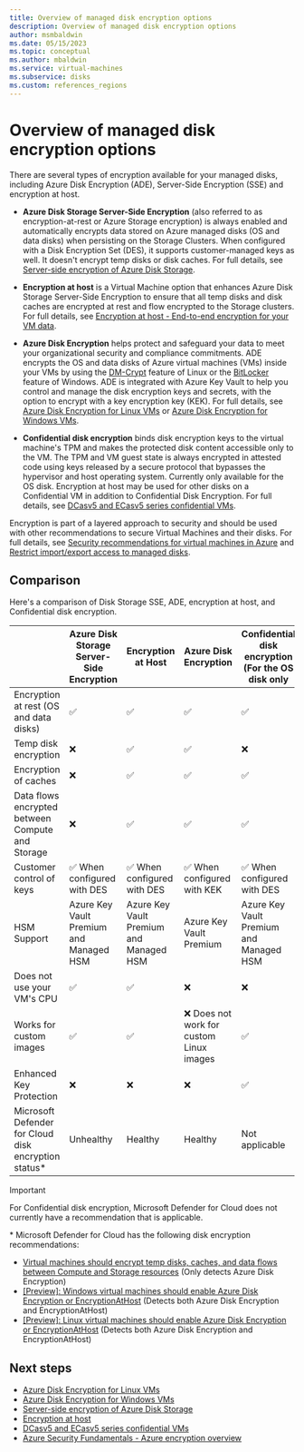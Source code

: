 ```yaml
---
title: Overview of managed disk encryption options
description: Overview of managed disk encryption options
author: msmbaldwin
ms.date: 05/15/2023
ms.topic: conceptual
ms.author: mbaldwin
ms.service: virtual-machines
ms.subservice: disks
ms.custom: references_regions
---
```


# Overview of managed disk encryption options

There are several types of encryption available for your managed disks, including Azure Disk Encryption (ADE), Server-Side Encryption (SSE) and encryption at host.

- **Azure Disk Storage Server-Side Encryption** (also referred to as encryption-at-rest or Azure Storage encryption) is always enabled and automatically encrypts data stored on Azure managed disks (OS and data disks) when persisting on the Storage Clusters. When configured with a Disk Encryption Set (DES), it supports customer-managed keys as well. It doesn't encrypt temp disks or disk caches. For full details, see [Server-side encryption of Azure Disk Storage](./disk-encryption.md).

- **Encryption at host** is a Virtual Machine option that enhances Azure Disk Storage Server-Side Encryption to ensure that all temp disks and disk caches are encrypted at rest and flow encrypted to the Storage clusters. For full details, see [Encryption at host - End-to-end encryption for your VM data](./disk-encryption.md#encryption-at-host---end-to-end-encryption-for-your-vm-data).

- **Azure Disk Encryption** helps protect and safeguard your data to meet your organizational security and compliance commitments. ADE encrypts the OS and data disks of Azure virtual machines (VMs) inside your VMs by using the [DM-Crypt](https://wikipedia.org/wiki/Dm-crypt) feature of Linux or the [BitLocker](https://wikipedia.org/wiki/BitLocker) feature of Windows. ADE is integrated with Azure Key Vault to help you control and manage the disk encryption keys and secrets, with the option to encrypt with a key encryption key (KEK).  For full details, see [Azure Disk Encryption for Linux VMs](./linux/disk-encryption-overview.md) or [Azure Disk Encryption for Windows VMs](./windows/disk-encryption-overview.md).

- **Confidential disk encryption** binds disk encryption keys to the virtual machine's TPM and makes the protected disk content accessible only to the VM. The TPM and VM guest state is always encrypted in attested code using keys released by a secure protocol that bypasses the hypervisor and host operating system. Currently only available for the OS disk. Encryption at host may be used for other disks on a Confidential VM in addition to Confidential Disk Encryption. For full details, see [DCasv5 and ECasv5 series confidential VMs](../confidential-computing/confidential-vm-overview.md#confidential-os-disk-encryption).

Encryption is part of a layered approach to security and should be used with other recommendations to secure Virtual Machines and their disks. For full details, see [Security recommendations for virtual machines in Azure](security-recommendations.md) and [Restrict import/export access to managed disks](disks-enable-private-links-for-import-export-portal.md).

## Comparison

Here's a comparison of Disk Storage SSE, ADE, encryption at host, and Confidential disk encryption.

| | **Azure Disk Storage Server-Side Encryption** | **Encryption at Host**  | **Azure Disk Encryption** | **Confidential disk encryption (For the OS disk only** |
|--|--|--|--|--|
| Encryption at rest (OS and data disks) | &#x2705; | &#x2705; | &#x2705; | &#x2705; | 
| Temp disk encryption | &#10060; | &#x2705; | &#x2705; | &#10060; |
| Encryption of caches | &#10060; | &#x2705; | &#x2705; | &#x2705; |
| Data flows encrypted between Compute and Storage | &#10060; | &#x2705; | &#x2705; | &#x2705; |
| Customer control of keys | &#x2705; When configured with DES | &#x2705; When configured with DES | &#x2705; When configured with KEK | &#x2705; When configured with DES |
| HSM Support | Azure Key Vault Premium and Managed HSM | Azure Key Vault Premium and Managed HSM | Azure Key Vault Premium | Azure Key Vault Premium and Managed HSM 
| Does not use your VM's CPU | &#x2705; | &#x2705; | &#10060; | &#10060; |
| Works for custom images | &#x2705; | &#x2705; | &#10060; Does not work for custom Linux images | &#x2705; |
| Enhanced Key Protection | &#10060; | &#10060; | &#10060; | &#x2705; |
| Microsoft Defender for Cloud disk encryption status* | Unhealthy | Healthy | Healthy | Not applicable |

> [!IMPORTANT]
> For Confidential disk encryption, Microsoft Defender for Cloud does not currently have a recommendation that is applicable.

\* Microsoft Defender for Cloud has the following disk encryption recommendations:
* [Virtual machines should encrypt temp disks, caches, and data flows between Compute and Storage resources](https://ms.portal.azure.com/#view/Microsoft_Azure_Policy/PolicyDetailBlade/definitionId/%2Fproviders%2FMicrosoft.Authorization%2FpolicyDefinitions%2F0961003e-5a0a-4549-abde-af6a37f2724d) (Only detects Azure Disk Encryption)
* [\[Preview\]: Windows virtual machines should enable Azure Disk Encryption or EncryptionAtHost](https://ms.portal.azure.com/#view/Microsoft_Azure_Policy/PolicyDetailBlade/definitionId/%2fproviders%2fMicrosoft.Authorization%2fpolicyDefinitions%2f3dc5edcd-002d-444c-b216-e123bbfa37c0) (Detects both Azure Disk Encryption and EncryptionAtHost)
* [\[Preview\]: Linux virtual machines should enable Azure Disk Encryption or EncryptionAtHost](https://ms.portal.azure.com/#view/Microsoft_Azure_Policy/PolicyDetailBlade/definitionId/%2fproviders%2fMicrosoft.Authorization%2fpolicyDefinitions%2fca88aadc-6e2b-416c-9de2-5a0f01d1693f) (Detects both Azure Disk Encryption and EncryptionAtHost)


## Next steps

- [Azure Disk Encryption for Linux VMs](./linux/disk-encryption-overview.md)
- [Azure Disk Encryption for Windows VMs](./windows/disk-encryption-overview.md)
- [Server-side encryption of Azure Disk Storage](./disk-encryption.md)
- [Encryption at host](./disk-encryption.md#encryption-at-host---end-to-end-encryption-for-your-vm-data)
- [DCasv5 and ECasv5 series confidential VMs](../confidential-computing/confidential-vm-overview.md#confidential-os-disk-encryption)
- [Azure Security Fundamentals - Azure encryption overview](../security/fundamentals/encryption-overview.md)
